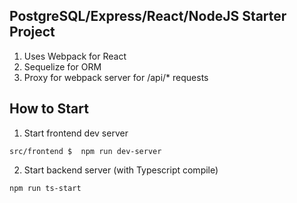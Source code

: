 PostgreSQL/Express/React/NodeJS Starter Project
---
1. Uses Webpack for React
2. Sequelize for ORM
3. Proxy for webpack server for /api/* requests

## How to Start
1. Start frontend dev server
```shell
src/frontend $  npm run dev-server
```
2. Start backend server (with Typescript compile)
```
npm run ts-start
```